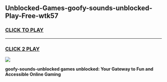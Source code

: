
## Unblocked-Games-goofy-sounds-unblocked-Play-Free-wtk57
<h3>
<a href="https://premium76.site?title=goofy-sounds-unblocked&ref=12A">CLICK TO PLAY</a></h3>
<hr>

<h3>
<a href="https://premium76.site?title=goofy-sounds-unblocked&ref=12A">CLICK 2 PLAY</a>
  
</h3>

<a href="https://premium76.site?title=goofy-sounds-unblocked&ref=12A"><img src="https://clearcache.store/games.png"></a>


**goofy-sounds-unblocked games unblocked: Your Gateway to Fun and Accessible Online Gaming**
